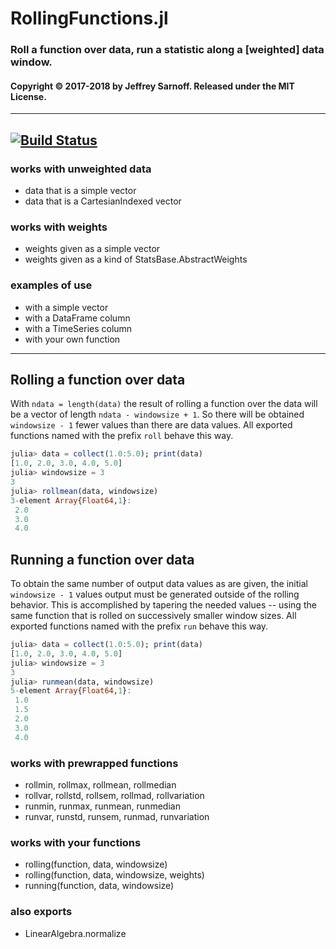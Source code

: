 # RollingFunctions.jl

### Roll a function over data, run a statistic along a [weighted] data window.

#### Copyright © 2017-2018 by Jeffrey Sarnoff.  Released under the MIT License.

-----

[![Build Status](https://travis-ci.org/JeffreySarnoff/RollingFunctions.jl.svg?branch=master)](https://travis-ci.org/JeffreySarnoff/RollingFunctions.jl)
-----

### works with unweighted data
- data that is a simple vector
- data that is a CartesianIndexed vector

### works with weights
- weights given as a simple vector
- weights given as a kind of StatsBase.AbstractWeights

### examples of use
- with a simple vector
- with a DataFrame column
- with a TimeSeries column
- with your own function

---------

## Rolling a function over data

With `ndata = length(data)` the result of rolling a function over the data will be a vector of length `ndata - windowsize + 1`.  So there will be obtained `windowsize - 1` fewer values than there are data values. All exported functions named with the prefix `roll` behave this way.

```julia
julia> data = collect(1.0:5.0); print(data)
[1.0, 2.0, 3.0, 4.0, 5.0]
julia> windowsize = 3
3
julia> rollmean(data, windowsize)
3-element Array{Float64,1}:
 2.0
 3.0
 4.0
```

## Running a function over data

To obtain the same number of output data values as are given, the initial `windowsize - 1` values output must be generated outside of the rolling behavior.  This is accomplished by tapering the needed values -- using the same function that is rolled on successively smaller window sizes.  All exported functions named with the prefix `run` behave this way.

```julia
julia> data = collect(1.0:5.0); print(data)
[1.0, 2.0, 3.0, 4.0, 5.0]
julia> windowsize = 3
3
julia> runmean(data, windowsize)
5-element Array{Float64,1}:
 1.0
 1.5
 2.0
 3.0
 4.0
```

### works with prewrapped functions
- rollmin, rollmax, rollmean, rollmedian
- rollvar, rollstd, rollsem, rollmad, rollvariation
- runmin, runmax, runmean, runmedian
- runvar, runstd, runsem, runmad, runvariation

### works with your functions
- rolling(function, data, windowsize)
- rolling(function, data, windowsize, weights)
- running(function, data, windowsize)

### also exports
- LinearAlgebra.normalize

